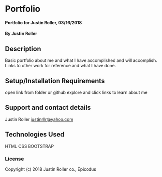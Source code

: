 # Portfolio

#### Portfolio for Justin Roller, 03/16/2018

#### By Justin Roller

## Description

Basic portfolio about me and what I have accomplished and will accomplish.
Links to other work for reference and what I have done.

## Setup/Installation Requirements

open link from folder or github
explore and click links to learn about me

## Support and contact details

Justin Roller
justinrllr@yahoo.com

## Technologies Used

HTML
CSS
BOOTSTRAP

### License

Copyright (c) 2018 Justin Roller co., Epicodus
